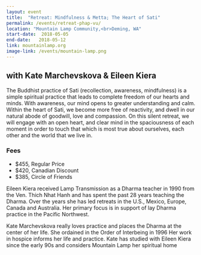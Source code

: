```yaml
---
layout: event
title:  "Retreat: Mindfulness & Metta; The Heart of Sati"
permalink: /events/retreat-phap-vu/
location: "Mountain Lamp Community,<br>Deming, WA"
start-date:  2018-05-05
end-date:   2018-05-12
link: mountainlamp.org
image-link: /events/mountain-lamp.png
---
```



## with Kate Marchevskova & Eileen Kiera

The Buddhist practice of Sati (recollection, awareness, mindfulness) is a simple spiritual practice that leads to complete freedom of our hearts and minds. With awareness, our mind opens to greater understanding and calm. Within the heart of Sati, we become more free of reactivity, and dwell in our natural abode of goodwill, love and compassion. On this silent retreat, we will engage with an open heart, and clear mind in the spaciousness of each moment in order to touch that which is most true about ourselves, each other and the world that we live in.

### Fees

* $455, Regular Price
* $420, Canadian Discount
* $385, Circle of Friends


Eileen Kiera received Lamp Transmission as a Dharma teacher in 1990 from the Ven. Thich Nhat Hanh and has spent the past 28 years teaching the Dharma. Over the years she has led retreats in the U.S., Mexico, Europe, Canada and Australia. Her primary focus is in support of lay Dharma practice in the Pacific Northwest.

Kate Marchevskova really loves practice and places the Dharma at the center of her life. She ordained in the Order of Interbeing in 1996 Her work in hospice informs her life
and practice. Kate has studied with Eileen Kiera since the early 90s and considers Mountain Lamp her spiritual home

